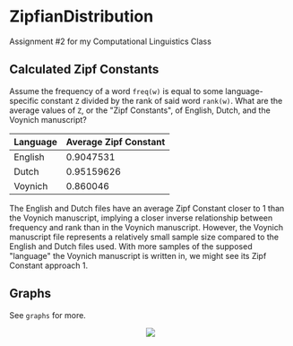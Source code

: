 ZipfianDistribution
===================

Assignment #2 for my Computational Linguistics Class

Calculated Zipf Constants
-------------------------

Assume the frequency of a word `freq(w)` is equal to some language-specific
constant `Z` divided by the rank of said word `rank(w)`. What are the average
values of `Z`, or the "Zipf Constants", of English, Dutch, and the Voynich
manuscript?

| Language | Average Zipf Constant |
|----------|-----------------------|
| English  | 0.9047531             |
| Dutch    | 0.95159626            |
| Voynich  | 0.860046              |

The English and Dutch files have an average Zipf Constant closer to 1 than the
Voynich manuscript, implying a closer inverse relationship between frequency and
rank than in the Voynich manuscript. However, the Voynich manuscript file
represents a relatively small sample size compared to the English and Dutch
files used. With more samples of the supposed "language" the Voynich manuscript
is written in, we might see its Zipf Constant approach 1.

Graphs
------

See `graphs` for more.

<p align="center">
	<img src="https://raw.github.com/markandrus/ZipfianDistribution/master/graphs/All.png">
</p>
